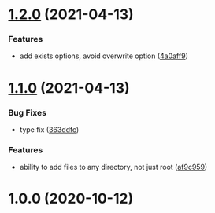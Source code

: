 # [1.2.0](https://github.com/bconnorwhite/file-structure/compare/v1.1.0...v1.2.0) (2021-04-13)


### Features

* add exists options, avoid overwrite option ([4a0aff9](https://github.com/bconnorwhite/file-structure/commit/4a0aff9f10058c07a5c2e4fbeb7435a9cd26e1fa))



# [1.1.0](https://github.com/bconnorwhite/file-structure/compare/v1.0.0...v1.1.0) (2021-04-13)


### Bug Fixes

* type fix ([363ddfc](https://github.com/bconnorwhite/file-structure/commit/363ddfcab987b2aca4a1fe068cc38dc2dc51b6fe))


### Features

* ability to add files to any directory, not just root ([af9c959](https://github.com/bconnorwhite/file-structure/commit/af9c959248a95c2e04b9c5af86c4d0c209d7f581))



# 1.0.0 (2020-10-12)



